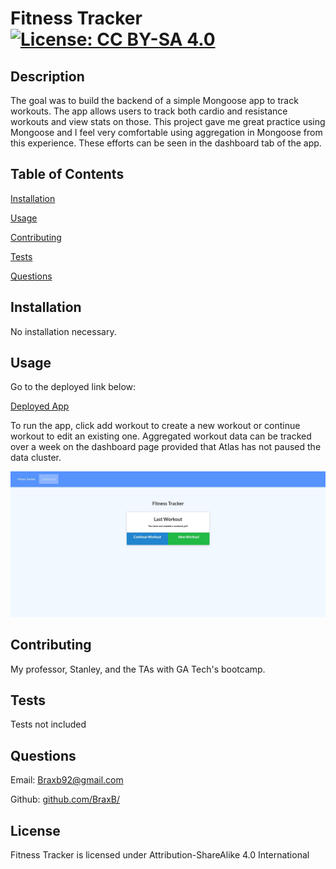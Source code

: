 
# Fitness Tracker [![License: CC BY-SA 4.0](https://img.shields.io/badge/License-CC%20BY--SA%204.0-lightgrey.svg)](http://creativecommons.org/licenses/by-sa/4.0/)

## Description

The goal was to build the backend of a simple Mongoose app to track workouts.
The app allows users to track both cardio and resistance workouts and view stats on those. 
This project gave me great practice using Mongoose and I feel very comfortable using aggregation in Mongoose from this experience. These efforts can be seen in the dashboard tab of the app.

## Table of Contents

[Installation](#Installation)

[Usage](#Usage)

[Contributing](#Contributing)

[Tests](#Tests)

[Questions](#Questions)

## Installation

<a id='Installation'></a>

No installation necessary. 

## Usage

<a id='Usage'></a>

Go to the deployed link below:

[Deployed App](https://hidden-wave-39538.herokuapp.com/)

To run the app, click add workout to create a new workout or continue workout to edit an existing one. Aggregated workout data can be tracked over a week on the dashboard page provided that Atlas has not paused the data cluster.

![Screenshot of Deployed App](https://raw.githubusercontent.com/BraxB/fitnesstracker/main/public/screenshot.JPG)

## Contributing

<a id='Contributing'></a>

My professor, Stanley, and the TAs with GA Tech's bootcamp.

## Tests

<a id='Tests'></a>

Tests not included

## Questions

<a id='Questions'></a>

Email: Braxb92@gmail.com

Github: [github.com/BraxB/](https://github.com/BraxB/)

## License

Fitness Tracker is licensed under Attribution-ShareAlike 4.0 International

